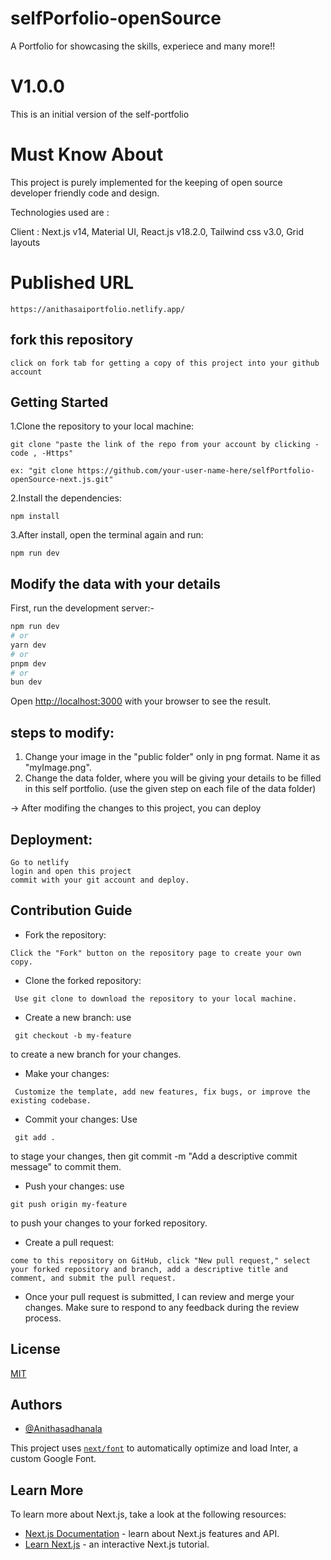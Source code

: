 
# selfPorfolio-openSource

A Portfolio for showcasing the skills, experiece and many more!!

# V1.0.0
This is an initial version of the self-portfolio

# Must Know About

This project is purely implemented for the keeping of open source developer friendly code and design.

Technologies used are :

Client :  Next.js v14, Material UI, React.js v18.2.0, Tailwind css v3.0, Grid layouts 


# Published URL

```
https://anithasaiportfolio.netlify.app/

```

## fork this repository

```
click on fork tab for getting a copy of this project into your github account

```


## Getting Started

1.Clone the repository to your local machine:

```git
git clone "paste the link of the repo from your account by clicking -code , -Https"

ex: "git clone https://github.com/your-user-name-here/selfPortfolio-openSource-next.js.git"

```


2.Install the dependencies:

```git
npm install
```


3.After install, open the terminal again and run:

```git
npm run dev
```


## Modify the data with your details 

First, run the development server:-

```bash
npm run dev
# or
yarn dev
# or
pnpm dev
# or
bun dev
```

Open [http://localhost:3000](http://localhost:3000) with your browser to see the result.

## steps to modify:

1. Change your image in the "public folder" only in png format. Name it as "myImage.png".
2. Change the data folder, where you will be giving your details to be filled in this self portfolio.
(use the given step on each file of the data folder)


-> After modifing the changes to this project, you can deploy


## Deployment:

```chrome
Go to netlify
login and open this project
commit with your git account and deploy.
```






## Contribution Guide
- Fork the repository: 
```
Click the "Fork" button on the repository page to create your own copy.
```


- Clone the forked repository:
```
 Use git clone to download the repository to your local machine.
```
- Create a new branch: use
```
 git checkout -b my-feature
```
  to create a new branch for your changes.

- Make your changes:
```
 Customize the template, add new features, fix bugs, or improve the existing codebase.
```
- Commit your changes: Use
```
 git add . 
 ```
 to stage your changes, then git commit -m "Add a descriptive commit message" to commit them.



- Push your changes: use
``` 
git push origin my-feature 
```
to push your changes to your forked repository.

- Create a pull request:
``` 
come to this repository on GitHub, click "New pull request," select your forked repository and branch, add a descriptive title and comment, and submit the pull request.
```

- Once your pull request is submitted, I can review and merge your changes. Make sure to respond to any feedback during the review process.




## License

[MIT](https://choosealicense.com/licenses/mit/)





## Authors

- [@Anithasadhanala](https://github.com/Anithasadhanala)







This project uses [`next/font`](https://nextjs.org/docs/basic-features/font-optimization) to automatically optimize and load Inter, a custom Google Font.

## Learn More

To learn more about Next.js, take a look at the following resources:

- [Next.js Documentation](https://nextjs.org/docs) - learn about Next.js features and API.
- [Learn Next.js](https://nextjs.org/learn) - an interactive Next.js tutorial.
